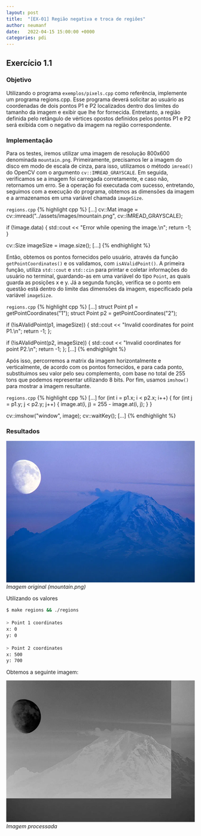 ```yaml
---
layout: post
title:  "[EX-01] Região negativa e troca de regiões"
author: neumanf
date:   2022-04-15 15:00:00 +0000
categories: pdi
---
```


## Exercício 1.1

### Objetivo

Utilizando o programa `exemplos/pixels.cpp` como referência, implemente um programa regions.cpp. Esse programa deverá solicitar ao usuário as coordenadas de dois pontos P1 e P2 localizados dentro dos limites do tamanho da imagem e exibir que lhe for fornecida. Entretanto, a região definida pelo retângulo de vértices opostos definidos pelos pontos P1 e P2 será exibida com o negativo da imagem na região correspondente.

### Implementação

Para os testes, iremos utilizar uma imagem de resolução 800x600 denominada `mountain.png`. Primeiramente, precisamos ler a imagem do disco em modo de escala de cinza, para isso, utilizamos o método `imread()` do OpenCV com o argumento  `cv::IMREAD_GRAYSCALE`. Em seguida, verificamos se a imagem foi carregada corretamente, e caso não, retornamos um erro. Se a operação foi executada com sucesso, entretando, seguimos com a execução do programa, obtemos as dimensões da imagem e a armazenamos em uma variável chamada `imageSize`.

`regions.cpp`
{% highlight cpp %}
[...]
cv::Mat image =
    cv::imread("../assets/images/mountain.png", cv::IMREAD_GRAYSCALE);

if (!image.data) {
    std::cout << "Error while opening the image.\n";
    return -1;
}

cv::Size imageSize = image.size();
[...]
{% endhighlight %}

Então, obtemos os pontos fornecidos pelo usuário, através da função `getPointCoordinates()` e os validamos, com `isAValidPoint()`. A primeira função, utiliza `std::cout` e `std::cin` para printar e coletar informações do usuário no terminal, guardando-as em uma variável do tipo `Point`, as quais guarda as posições x e y. Já a segunda função, verifica se o ponto em questão está dentro do limite das dimensões da imagem, especificado pela variável `imageSize`.

`regions.cpp`
{% highlight cpp %}
[...]
struct Point p1 = getPointCoordinates("1");
struct Point p2 = getPointCoordinates("2");

if (!isAValidPoint(p1, imageSize)) {
    std::cout << "Invalid coordinates for point P1.\n";
    return -1;
};

if (!isAValidPoint(p2, imageSize)) {
    std::cout << "Invalid coordinates for point P2.\n";
    return -1;
};
[...]
{% endhighlight %}

Após isso, percorremos a matrix da imagem horizontalmente e verticalmente, de acordo com os pontos fornecidos, e para cada ponto, substituimos seu valor pelo seu complemento, com base no total de 255 tons que podemos representar utilizando 8 bits. Por fim, usamos `imshow()` para mostrar a imagem resultante.

`regions.cpp`
{% highlight cpp %}
[...]
for (int i = p1.x; i < p2.x; i++) {
    for (int j = p1.y; j < p2.y; j++) {
        image.at<uchar>(i, j) = 255 - image.at<uchar>(i, j);
    }
}

cv::imshow("window", image);
cv::waitKey();
[...]
{% endhighlight %}

### Resultados

![Imagem original](../assets/images/mountain.png)
*Imagem original (mountain.png)*

Utilizando os valores

```bash
$ make regions && ./regions

> Point 1 coordinates
x: 0
y: 0

> Point 2 coordinates
x: 500
y: 700
```

Obtemos a seguinte imagem:

![Imagem processada](../src/exercises/1/output_regions.png)
*Imagem processada*